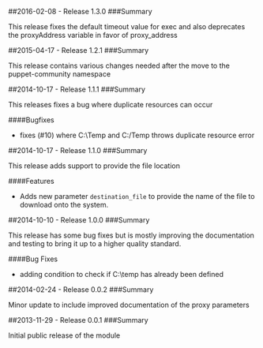 ##2016-02-08 - Release 1.3.0
###Summary

This release fixes the default timeout value for exec and also deprecates
the proxyAddress variable in favor of proxy_address

##2015-04-17 - Release 1.2.1
###Summary

This release contains various changes needed after the move to the
puppet-community namespace

##2014-10-17 - Release 1.1.1
###Summary

This releases fixes a bug where duplicate resources can occur

####Bugfixes

- fixes (#10) where C:\Temp and C:/Temp throws duplicate resource error

##2014-10-17 - Release 1.1.0
###Summary

This release adds support to provide the file location

####Features

- Adds new parameter `destination_file` to provide the name of the file to download onto the system.

##2014-10-10 - Release 1.0.0
###Summary

This release has some bug fixes but is mostly improving the documentation and testing
to bring it up to a higher quality standard.

####Bug Fixes

- adding condition to check if C:\temp has already been defined

##2014-02-24 - Release 0.0.2
###Summary

Minor update to include improved documentation of the proxy parameters

##2013-11-29 - Release 0.0.1
###Summary

Initial public release of the module
